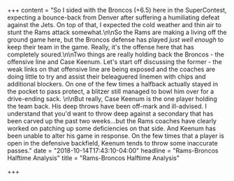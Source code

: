 +++
content = "So I sided with the Broncos (+6.5) here in the SuperContest, expecting a bounce-back from Denver after suffering a humiliating defeat against the Jets. On top of that, I expected the cold weather and thin air to stunt the Rams attack somewhat.\n\nSo the Rams are making a living off the ground game here, but the Broncos defense has played _just_ _well enough_ to keep their team in the game. Really, it's the offense here that has completely soured.\n\nTwo things are really holding back the Broncos - the offensive line and Case Keenum. Let's start off discussing the former - the weak links on that offensive line are being exposed and the coaches are doing little to try and assist their beleaguered linemen with chips and additional blockers. On one of the few times a halfback actually stayed in the pocket to pass protect, a blitzer still managed to bowl him over for a drive-ending sack. \n\nBut really, Case Keenum is the one player holding the team back. His deep throws have been off-mark and ill-advised. I understand that you'd want to throw deep against a secondary that has been carved up the past two weeks...but the Rams coaches have clearly worked on patching up some deficiencies on that side. And Keenum has been unable to alter his game in response. On the few times that a player is open in the defensive backfield, Keenum tends to throw some inaccurate passes."
date = "2018-10-14T17:43:10-04:00"
headline = "Rams-Broncos Halftime Analysis"
title = "Rams-Broncos Halftime Analysis"

+++
